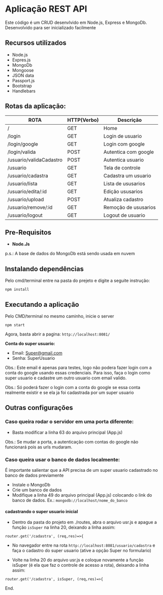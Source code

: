 # Aplicação REST API

Este código é um CRUD desenvlvido em Node.js, Express e MongoDb. Desenvolvido para ser inicializado facilmente

## Recursos utilizados

- Node.js
- Expres.js
- MongoDb
- Mongoose
- JSON data
- Passport.js
- Bootstrap
- Handlebars

## Rotas da aplicação:

  ROTA                    |     HTTP(Verbo)   |      Descrição        | 
------------------------- | ----------------- | --------------------- | 
/                         |       GET         | Home                  | 
/login                    |       GET         | Login de usuario      | 
/login/google             |       GET         | Login com google      | 
/login/valida             |       POST        | Autentica com google  | 
/usuario/validaCadastro   |       POST        | Autentica usuario     | 
/usuario                  |       GET         | Tela de controle      | 
/usuario/cadastra         |       GET         | Cadastra um usuario   | 
/usuario/lista            |       GET         | Lista de ususarios    | 
/usuario/edita/:id        |       GET         | Edição ususarios      | 
/usuario/upload           |       POST        | Atualiza cadastro     | 
/usuario/remove/:id       |       GET         | Remoção de ususarios  | 
/usuario/logout           |       GET         | Logout de usuario     | 

## Pre-Requisitos

* **Node.Js**

p.s.: A base de dados do MongoDb está sendo usada em nuvem

## Instalando dependências

Pelo cmd/terminal entre na pasta do prejeto e digite a seguite instrução:

```
npm install
```

## Executando a aplicação

Pelo CMD/terminal no mesmo caminho, inicie o server

```
npm start
```

Agora, basta abrir a pagina: `http://localhost:8081/`

**Conta do super usuario:**
* Email: Super@gmail.com
* Senha: SuperUsuario

Obs.: Este email é apenas para testes, logo não podera fazer login com a conta do google usando essas credenciais. Para isso, faça o login como super usuario e cadastre um outro usuario com email valido.

Obs.: Só poderá fazer o login com a conta do google se essa conta realmente existir e se ela ja foi cadastrada por um super usuario

## Outras configurações

### Caso queira rodar o servidor em uma porta diferente:

* Basta modificar a linha 63 do arquivo principal (App.js)

Obs.: Se mudar a porta, a autenticação com contas do google não funcionará pois as urls mudaram.

### Caso queira usar o banco de dados localmente:

É importante salientar que a API precisa de um super usuario cadastrado no banco de dados previamente

* Instale o MongoDb
* Crie um banco de dados
* Modifique a linha 49 do arquivo principal (App.js) colocando o link do banco de dados. Ex.: `mongodb://localhost/nome_do_banco`

#### cadastrando o super usuario inicial

* Dentro da pasta do projeto em ./routes, abra o arquivo usr.js e apague a função `isSuper` na linha 20, deixando a linha assim:

```
router.get('/cadastra', (req,res)=>{
```

* No navegador entre na rota `http://localhost:8081/usuario/cadastra` e faça o cadastro do super usuario (ative a opção Super no formulario)

* Volte na linha 20 do arquivo usr.js e coloque novamente a função isSuper (é ela que faz o controle de acesso a rota), deixando a linha assim:

```
router.get('/cadastra', isSuper, (req,res)=>{
```

End.
